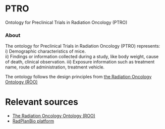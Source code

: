 # PTRO
Ontology for Preclinical Trials in Radiation Oncology (PTRO)

<h3>About</h3>

The ontology for Preclinical Trials in Radiation Oncology (PTRO) represents: 
i) Demographic characteristics of mice.  
ii) Findings or information collected during a study, like body weight, cause of death, clinical observation. 
iii) Exposure information such as treatment name, route of administration, treatment vehicle. 

The ontology follows the design principles from [the Radiation Oncology Ontology (ROO)](https://pubmed.ncbi.nlm.nih.gov/30144092/)

# Relevant sources
* [The Radiation Oncology Ontology (ROO)](https://pubmed.ncbi.nlm.nih.gov/30144092/)
* [RadPlanBio platform](https://helmholtz.software/software/radplanbio)
</td>

